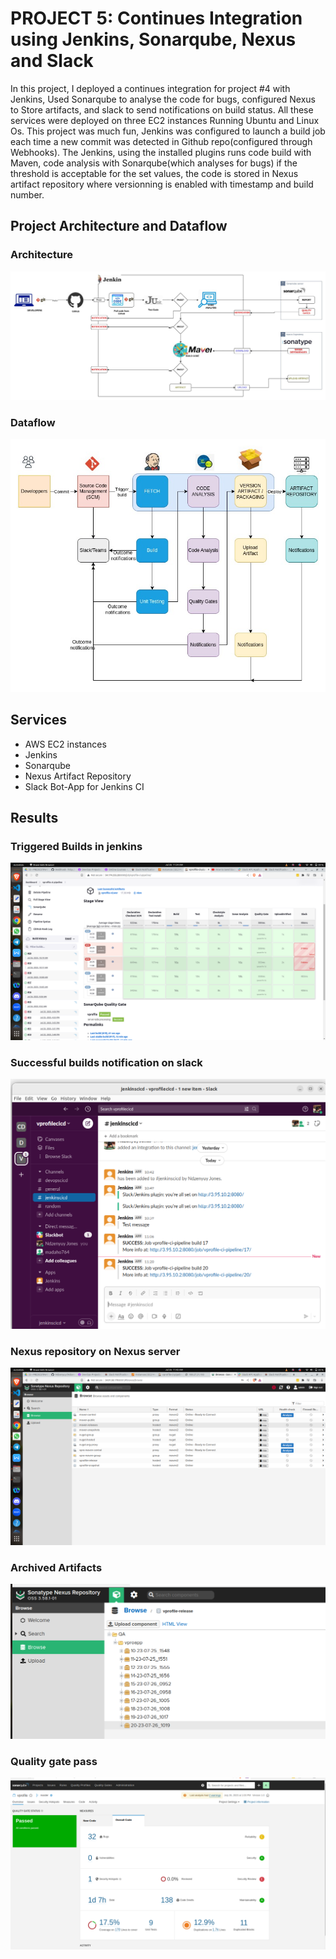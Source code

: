 # PROJECT 5: Continues Integration using Jenkins, Sonarqube, Nexus and Slack

In this project, I deployed a continues integration for project #4 with Jenkins, Used Sonarqube to analyse the code for bugs, configured Nexus to Store artifacts, and slack to send notifications on build status. All these services were deployed on three EC2 instances Running Ubuntu and Linux Os. This project was much fun, Jenkins was configured to launch a build job each time a new commit was detected in Github repo(configured through Webhooks). The Jenkins, using the installed plugins runs code build with Maven, code analysis with Sonarqube(which analyses for bugs) if the threshold is acceptable for the set values, the code is stored in Nexus artifact repository where versionning is enabled with timestamp and build number. 

## Project Architecture and Dataflow
### Architecture
![Project Architecture](https://github.com/Ndzenyuy/CI-with-jenkins/blob/main/images/Project5_architecture.jpg)
### Dataflow
![Project dataflow](https://github.com/Ndzenyuy/CI-with-jenkins/blob/main/images/CICD%20data%20flowchart.jpg)

## Services 
- AWS EC2 instances
- Jenkins
- Sonarqube
- Nexus Artifact Repository
- Slack Bot-App for Jenkins CI

## Results
### Triggered Builds in jenkins
![build with jenkins](https://github.com/Ndzenyuy/CI-with-jenkins/blob/main/images/Screenshot%20from%202023-07-26%2011-24-55.png)
### Successful builds notification on slack
![success notifications on slack](https://github.com/Ndzenyuy/CI-with-jenkins/blob/main/images/Screenshot%20from%202023-07-26%2011-26-15.png)
### Nexus repository on Nexus server
![nexus repo](https://github.com/Ndzenyuy/CI-with-jenkins/blob/main/images/Screenshot%20from%202023-07-26%2011-42-11.png)
### Archived Artifacts
![archived artifacts](https://github.com/Ndzenyuy/CI-with-jenkins/blob/main/images/Screenshot%20from%202023-07-26%2011-42-56.png)
### Quality gate pass
![quality gate pass](https://github.com/Ndzenyuy/CI-with-jenkins/blob/main/images/Screenshot%20from%202023-07-26%2013-08-18.png)
